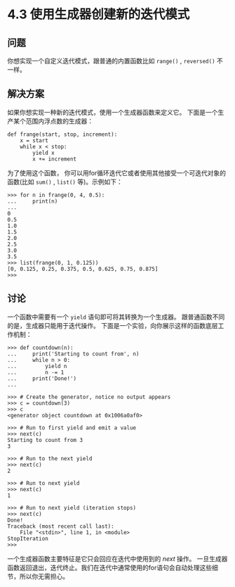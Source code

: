 

# 4.3 使用生成器创建新的迭代模式

## 问题

你想实现一个自定义迭代模式，跟普通的内置函数比如 `range()` , `reversed()` 不一样。

## 解决方案

如果你想实现一种新的迭代模式，使用一个生成器函数来定义它。 下面是一个生产某个范围内浮点数的生成器：

    
    
    def frange(start, stop, increment):
        x = start
        while x < stop:
            yield x
            x += increment
    

为了使用这个函数， 你可以用for循环迭代它或者使用其他接受一个可迭代对象的函数(比如 `sum()` , `list()` 等)。示例如下：

    
    
    >>> for n in frange(0, 4, 0.5):
    ...     print(n)
    ...
    0
    0.5
    1.0
    1.5
    2.0
    2.5
    3.0
    3.5
    >>> list(frange(0, 1, 0.125))
    [0, 0.125, 0.25, 0.375, 0.5, 0.625, 0.75, 0.875]
    >>>
    

## 讨论

一个函数中需要有一个 `yield` 语句即可将其转换为一个生成器。 跟普通函数不同的是，生成器只能用于迭代操作。
下面是一个实验，向你展示这样的函数底层工作机制：

    
    
    >>> def countdown(n):
    ...     print('Starting to count from', n)
    ...     while n > 0:
    ...         yield n
    ...         n -= 1
    ...     print('Done!')
    ...
    
    >>> # Create the generator, notice no output appears
    >>> c = countdown(3)
    >>> c
    <generator object countdown at 0x1006a0af0>
    
    >>> # Run to first yield and emit a value
    >>> next(c)
    Starting to count from 3
    3
    
    >>> # Run to the next yield
    >>> next(c)
    2
    
    >>> # Run to next yield
    >>> next(c)
    1
    
    >>> # Run to next yield (iteration stops)
    >>> next(c)
    Done!
    Traceback (most recent call last):
        File "<stdin>", line 1, in <module>
    StopIteration
    >>>
    

一个生成器函数主要特征是它只会回应在迭代中使用到的 _next_ 操作。
一旦生成器函数返回退出，迭代终止。我们在迭代中通常使用的for语句会自动处理这些细节，所以你无需担心。

